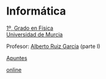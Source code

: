 # Informática

[1º, Grado en Física][fis]<br>
[Universidad de Murcia][um]

Profesor: [Alberto Ruiz García][yo] (parte I)

[Apuntes](notebooks/INDEX.ipynb)

[online](https://mybinder.org/v2/gh/albertoruiz/inforfis/master?filepath=notebooks/INDEX.ipynb)

[yo]: http://dis.um.es/profesores/alberto
[fis]: http://www.um.es/web/quimica/contenido/estudios/grados/fisica
[um]: http://www.um.es/


